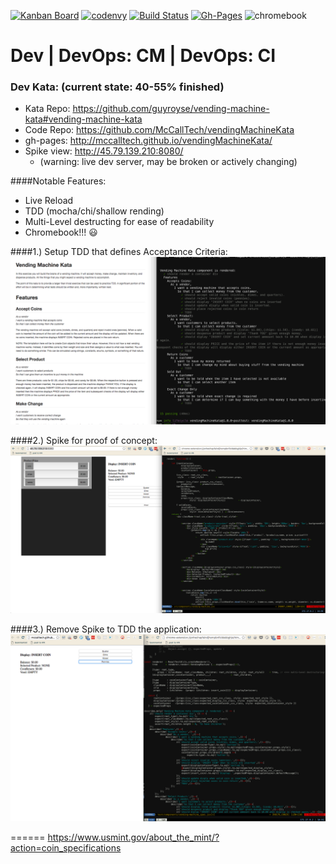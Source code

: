 [![Kanban Board](https://img.shields.io/badge/huboard-ScrumBan-blue.svg)](https://huboard.com/McCallTech/vendingMachineKata/#/)
[![codenvy](https://img.shields.io/badge/Codenvy-Better%20Agile%20Experience-brightgreen.svg)](https://codenvy.com/)
[![Build Status](https://travis-ci.org/McCallTech/vendingMachineKata.svg?branch=master)](https://travis-ci.org/McCallTech/vendingMachineKata/builds) 
[![Gh-Pages](https://img.shields.io/badge/gh--pages-Deployment%20courtesy%20of%20Travis--CI-green.svg)](http://mccalltech.github.io/vendingMachineKata/)
![chromebook](https://img.shields.io/badge/Chromebook%20Approved-100%25-green.svg)

# Dev | DevOps: CM | DevOps: CI
### Dev Kata: (current state: 40-55% finished)
- Kata Repo: https://github.com/guyroyse/vending-machine-kata#vending-machine-kata
- Code Repo: https://github.com/McCallTech/vendingMachineKata
- gh-pages: http://mccalltech.github.io/vendingMachineKata/
- Spike view: http://45.79.139.210:8080/ 
  - (warning: live dev server, may be broken or actively changing)

####Notable Features: 
- Live Reload
- TDD (mocha/chi/shallow rending)
- Multi-Level destructing for ease of readability
- Chromebook!!! :smiley:

####1.) Setup TDD that defines Acceptance Criteria:
![1_AC_test](https://raw.githubusercontent.com/McCallTech/vendingMachineKata/master/images/1_AC_test.png)

####2.) Spike for proof of concept:
![2_spike_destructuing.png](https://raw.githubusercontent.com/McCallTech/vendingMachineKata/master/images/2_spike_destructuing.png)

####3.) Remove Spike to TDD the application: 
![3_tdd.png](https://raw.githubusercontent.com/McCallTech/vendingMachineKata/master/images/3_tdd.png)



======
https://www.usmint.gov/about_the_mint/?action=coin_specifications

